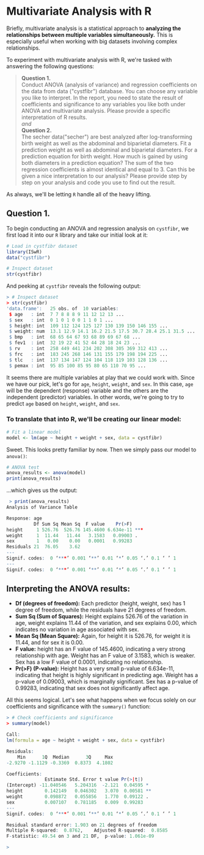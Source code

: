 # Multivariate Analysis with R

Briefly, multivariate analysis is a statistical approach to **analyzing the relationships between multiple variables simultaneously.** This is especially useful when working with big datasets involving complex relationships.

To experiment with multivariate analysis with R, we're tasked with answering the following questions:
> **Question 1.** <br />
> Conduct ANOVA (analysis of variance) and regression coefficients on the data from data ("cystfibr") database. You can choose any variable you like to interpret. In the report, you need to state the result of coefficients and significance to any variables you like both under ANOVA and multivariate analysis. Please provide a specific interpretation of R results. <br />
> *and* <br />
> **Question 2.** <br />
> The secher data("secher") are best analyzed after log-transforming birth weight as well as the abdominal and biparietal diameters. Fit a prediction weight as well as abdominal and biparietal diameters. For a prediction equation for birth weight. How much is gained by using both diameters in a prediction equation? The sum of the two regression coefficients is almost identical and equal to 3. Can this be given a nice interpretation to our analysis?
Please provide step by step on your analysis and code you use to find out the result.
> 
As always, we'll be letting `R` handle all of the heavy lifting.
## Question 1.
To begin conducting an ANOVA and regression analysis on `cystfibr`, we first load it into our `R` library and take our initial look at it:
```R
# Load in cystfibr dataset
library(ISwR)
data("cystfibr")

# Inspect dataset
str(cystfibr)
```
And peeking at `cystfibr` reveals the following output:
```R
> # Inspect dataset
> str(cystfibr)
'data.frame':	25 obs. of  10 variables:
 $ age   : int  7 7 8 8 8 9 11 12 12 13 ...
 $ sex   : int  0 1 0 1 0 0 1 1 0 1 ...
 $ height: int  109 112 124 125 127 130 139 150 146 155 ...
 $ weight: num  13.1 12.9 14.1 16.2 21.5 17.5 30.7 28.4 25.1 31.5 ...
 $ bmp   : int  68 65 64 67 93 68 89 69 67 68 ...
 $ fev1  : int  32 19 22 41 52 44 28 18 24 23 ...
 $ rv    : int  258 449 441 234 202 308 305 369 312 413 ...
 $ frc   : int  183 245 268 146 131 155 179 198 194 225 ...
 $ tlc   : int  137 134 147 124 104 118 119 103 128 136 ...
 $ pemax : int  95 85 100 85 95 80 65 110 70 95 ...
```
It seems there are multiple variables at play that we could work with. Since we have our pick, let's go for `age`, `height`, `weight`, and `sex`. In this case, `age` will be the dependent (response) variable and the others are the independent (predictor) variables. In other words, we're going to try to predict `age` based on `height`, `weight`, and `sex`.

### To translate that into R, we'll be creating our linear model:
```R
# Fit a linear model
model <- lm(age ~ height + weight + sex, data = cystfibr)
```
Sweet. This looks pretty familiar by now. Then we simply pass our model to `anova()`:
```R
# ANOVA test 
anova_results <- anova(model)
print(anova_results)
```
...which gives us the output:
```R
 > print(anova_results)
Analysis of Variance Table

Response: age
          Df Sum Sq Mean Sq  F value    Pr(>F)    
height     1 526.76  526.76 145.4600 6.634e-11 ***
weight     1  11.44   11.44   3.1583   0.09003 .  
sex        1   0.00    0.00   0.0001   0.99283    
Residuals 21  76.05    3.62                       
---
Signif. codes:  0 ‘***’ 0.001 ‘**’ 0.01 ‘*’ 0.05 ‘.’ 0.1 ‘ ’ 1                   
---
Signif. codes:  0 ‘***’ 0.001 ‘**’ 0.01 ‘*’ 0.05 ‘.’ 0.1 ‘ ’ 1
```
## Interpreting the ANOVA results:
- **Df (degrees of freedom):** Each predictor (height, weight, sex) has 1 degree of freedom, while the residuals have 21 degrees of freedom.
- **Sum Sq (Sum of Squares):** Height explains 526.76 of the variation in age, weight explains 11.44 of the variation, and sex explains 0.00, which indicates no variation in age associated with sex.
- **Mean Sq (Mean Square):** Again, for height it is 526.76, for weight it is 11.44, and for sex it is 0.00.
- **F value:** height has an F value of 145.4600, indicating a very strong relationship with age. Weight has an F value of 3.1583, which is weaker. Sex has a low F value of 0.0001, indicating no relationship.
- **Pr(>F) (P-value):** Height has a very small p-value of 6.634e-11, indicating that height is highly significant in predicting age. Weight has a p-value of 0.09003, which is marginally significant. Sex has a p-value of 0.99283, indicating that sex does not significantly affect age.

All this seems logical. Let's see what happens when we focus solely on our coefficients and significance with the `summary()` function:
```R
> # Check coefficients and significance
> summary(model)

Call:
lm(formula = age ~ height + weight + sex, data = cystfibr)

Residuals:
    Min      1Q  Median      3Q     Max 
-2.9270 -1.1129 -0.3369  0.8373  4.1802 

Coefficients:
              Estimate Std. Error t value Pr(>|t|)   
(Intercept) -11.040546   5.204316  -2.121  0.04595 * 
height        0.142149   0.046302   3.070  0.00581 **
weight        0.098872   0.055856   1.770  0.09122 . 
sex           0.007107   0.781185   0.009  0.99283   
---
Signif. codes:  0 ‘***’ 0.001 ‘**’ 0.01 ‘*’ 0.05 ‘.’ 0.1 ‘ ’ 1

Residual standard error: 1.903 on 21 degrees of freedom
Multiple R-squared:  0.8762,	Adjusted R-squared:  0.8585 
F-statistic: 49.54 on 3 and 21 DF,  p-value: 1.061e-09

> 
```




